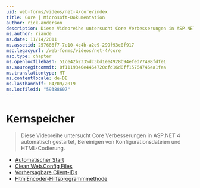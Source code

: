 ```yaml
---
uid: web-forms/videos/net-4/core/index
title: Core | Microsoft-Dokumentation
author: rick-anderson
description: Diese Videoreihe untersucht Core Verbesserungen in ASP.NET 4 automatisch gestartet, Bereinigen von Konfigurationsdateien und HTML-Codierung.
ms.author: riande
ms.date: 11/14/2011
ms.assetid: 257686f7-7e10-4c4b-a2e9-299f93c0f917
msc.legacyurl: /web-forms/videos/net-4/core
msc.type: chapter
ms.openlocfilehash: 51ce42b2335dc3bd1ee4928b94efed77498fdfe1
ms.sourcegitcommit: 0f1119340e4464720cfd16d0ff15764746ea1fea
ms.translationtype: MT
ms.contentlocale: de-DE
ms.lasthandoff: 04/09/2019
ms.locfileid: "59388607"
---
```

# <a name="core"></a>Kernspeicher

> Diese Videoreihe untersucht Core Verbesserungen in ASP.NET 4 automatisch gestartet, Bereinigen von Konfigurationsdateien und HTML-Codierung.


- [Automatischer Start](aspnet-4-quick-hit-auto-start.md)
- [Clean Web.Config Files](aspnet-4-quick-hit-clean-webconfig-files.md)
- [Vorhersagbare Client-IDs](aspnet-4-quick-hit-predictable-client-ids.md)
- [HtmlEncoder-Hilfsprogrammmethode](aspnet-4-quick-hit-the-htmlencoder-utility-method.md)
